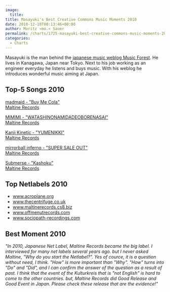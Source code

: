 ```yaml
---
image:
  title: 
title: Masayuki's Best Creative Commons Music Moments 2010
date: 2010-12-10T00:13:46+00:00
author: Moritz »mo.« Sauer
permalink: /charts/1725-masayuki-best-creative-commons-music-moments-2010
categories:
  - Charts
---
```

<div class="grid_7">
  <p>
    Masayuki is the man behind the <a href="http://blog.goo.ne.jp/warp50cd">japanese music weblog Music Forest</a>. He lives in Kanagawa, Japan near Tokyo. Next to his job working as an engineer everyday he listens and buys music. With his weblog he introduces wonderful music aiming at Japan.
  </p>
</div>

<div class="clear">
</div>

<div class="grid_6">
  <h2>
    Top-5 Songs 2010
  </h2>
  
  <p>
    <a href="http://www.phlow.es/wp-content/uploads/best-of-2010/madmaid_-_buy_me_cola.mp3">madmaid - "Buy Me Cola"</a><br /> <a href="http://maltinerecords.cs8.biz/">Maltine Records</a>
  </p>
  
  <p>
    <a href="http://www.phlow.es/wp-content/uploads/best-of-2010/mimimi_-_watashinonamidadeoborenasai.mp3">MIMIMI - "WATASHINONAMIDADEOBORENASAI"</a><br /> <a href="http://maltinerecords.cs8.biz/">Maltine Records</a>
  </p>
  
  <p>
    <a href="http://www.phlow.es/wp-content/uploads/best-of-2010/kanji_kinetic_-_yumenikki.mp3">Kanji Kinetic - "YUMENIKKI"</a><br /> <a href="http://maltinerecords.cs8.biz/">Maltine Records</a>
  </p>
  
  <p>
    <a href="http://www.phlow.es/wp-content/uploads/best-of-2010/mirrorball_inferno_-_super_sale_out.mp3">mirrorball inferno - "SUPER SALE OUT"</a><br /> <a href="http://maltinerecords.cs8.biz/">Maltine Records</a>
  </p>
  
  <p>
    <a href="http://www.phlow.es/wp-content/uploads/best-of-2010/submerse_-_kashoku.mp3">Submerse - "Kashoku"</a><br /> <a href="http://maltinerecords.cs8.biz/">Maltine Records</a>
  </p>
</div>

<div class="grid_5">
  <h2>
    Top Netlabels 2010
  </h2>
  
  <ul>
    <li>
      <a href="http://www.acroplane.org">www.acroplane.org</a>
    </li>
    <li>
      <a href="http://www.thecentrifuge.co.uk">www.thecentrifuge.co.uk</a>
    </li>
    <li>
      <a href="http://www.maltinerecords.cs8.biz">www.maltinerecords.cs8.biz</a>
    </li>
    <li>
      <a href="http://www.offmenutrecords.com">www.offmenutrecords.com</a>
    </li>
    <li>
      <a href="http://www.sociopath-recordings.com">www.sociopath-recordings.com</a>
    </li>
  </ul>
</div>

<div class="grid_5">
  <h2>
    Best Moment 2010
  </h2>
  
  <p>
    <em>"In 2010, Japanese Net Label, Maltine Records became the big label. I interviewed for many net labels several years ago. but I never asked Maltine, "Why do you start the Netlabel?". Yes of cource, it is a question without need, I think. "How" is more important than "Why". "How" turns into "Do" and "Did", and I can confirm the answer of the question as a result of past. I think that the event of the Kulturkreis that is "not English" is hard to come to the other countries. but, Maltine Records did Good Release and Good Event in Japan. Please check these release that are the evidence!"<br /> </em>
  </p>
</div>

<div class="clear">
</div>